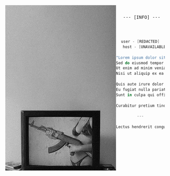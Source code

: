 <!-- HTML to align the image to the left -->
<img align="left" width="350" src="https://github.com/aafrus/aafrus/blob/main/jackie.png">
<pre>
  <div align="center"> --- [INFO] ---
    
</pre>
<div align="center">
<pre>

```kotlin
user - [REDACTED]
   host - [UNAVAILABLE]
 
"Lorem ipsum dolor sit amet, consectetur adipiscing elit,  
Sed do eiusmod tempor incididunt ut labore et dolore magna aliqua.  
Ut enim ad minim veniam, quis nostrud exercitation ullamco laboris  
Nisi ut aliquip ex ea commodo consequat."

Quis aute irure dolor in reprehenderit in voluptate velit esse cillum dolore  
Eu fugiat nulla pariatur. Excepteur sint occaecat cupidatat non proident,  
Sunt in culpa qui officia deserunt mollit anim id est laborum.

Curabitur pretium tincidunt lacus.

---

Lectus hendrerit congue. Donec vulputate odio vitae ligula auctor tristique.

